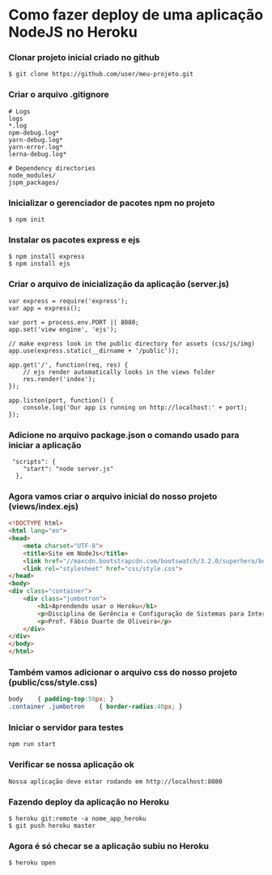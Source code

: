 # Como fazer deploy de uma aplicação NodeJS no Heroku

### Clonar projeto inicial criado no github
````
$ git clone https://github.com/user/meu-projeto.git
````
### Criar o arquivo .gitignore 
````
# Logs
logs
*.log
npm-debug.log*
yarn-debug.log*
yarn-error.log*
lerna-debug.log*

# Dependency directories
node_modules/
jspm_packages/
````

### Inicializar o gerenciador de pacotes npm no projeto
````
$ npm init
````

### Instalar os pacotes express e ejs
````
$ npm install express
$ npm install ejs
````

### Criar o arquivo de inicialização da aplicação (server.js)
````node
var express = require('express');
var app = express();

var port = process.env.PORT || 8080;
app.set('view engine', 'ejs');

// make express look in the public directory for assets (css/js/img)
app.use(express.static(__dirname + '/public'));

app.get('/', function(req, res) {
	// ejs render automatically looks in the views folder
	res.render('index');
});

app.listen(port, function() {
	console.log('Our app is running on http://localhost:' + port);
});
````

### Adicione no arquivo package.json o comando usado para iniciar a aplicação
````
 "scripts": {
    "start": "node server.js"
  },
````

### Agora vamos criar o arquivo inicial do nosso projeto (views/index.ejs)
````html
<!DOCTYPE html>
<html lang="en">
<head>
    <meta charset="UTF-8">
    <title>Site em NodeJs</title>
    <link href="//maxcdn.bootstrapcdn.com/bootswatch/3.2.0/superhero/bootstrap.min.css" rel="stylesheet">
    <link rel="stylesheet" href="css/style.css">
</head>
<body>
<div class="container">
    <div class="jumbotron">
        <h1>Aprendendo usar o Heroku</h1>
        <p>Disciplina de Gerência e Configuração de Sistemas para Internet</p>
        <p>Prof. Fábio Duarte de Oliveira</p>
    </div>
</div>
</body>
</html>
````

### Também vamos adicionar o arquivo css do nosso projeto (public/css/style.css)
````css
body    { padding-top:50px; }
.container .jumbotron    { border-radius:40px; }
````

### Iniciar o servidor para testes
````
npm run start
````    

### Verificar se nossa aplicação ok
````
Nossa aplicação deve estar rodando em http://localhost:8080
````  

### Fazendo deploy da aplicação no Heroku
````
$ heroku git:remote -a nome_app_heroku
$ git push heroku master
````

### Agora é só checar se a aplicação subiu no Heroku
````
$ heroku open
````
